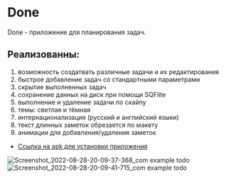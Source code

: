
# Done 

Done - приложение для планирования задач.

## Реализованны:
1) возможность создатвать различные задачи и их редактирования
2) быстрое добавление задач со стандартными параметрами 
3) скрытие выполненных задач
4) сохранение данных на диск при помощи SQFlite
5) выполнение и удаление задачи по скайпу
6) темы: светлая и тёмная
7) интернационализация (русский и английский языки) 
8) текст длинных заметок обрезается по макету
9) анимации для добавления/удаления заметок

- [Ссылка на apk для установки приложения](https://www.dropbox.com/sh/7we0v6w68s2tozg/AAAfe4bj76orYaxDACYuFzf8a?dl=0)

![Screenshot_2022-08-28-20-09-37-368_com example todo](https://user-images.githubusercontent.com/107504868/187092217-a51c638b-ce9f-4a25-9a52-9ddca2b10a0f.jpg)
![Screenshot_2022-08-28-20-09-41-715_com example todo](https://user-images.githubusercontent.com/107504868/187092218-2a6ce53a-9990-43ab-9772-94af41f251b4.jpg)
